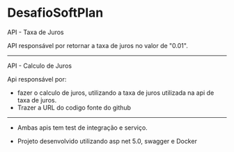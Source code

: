# DesafioSoftPlan

API - Taxa de Juros

API responsável por retornar a taxa de juros no valor de "0.01".

--------------------------------------------------------------------------------------------------------------------

API - Calculo de Juros

Api responsável por: 
- fazer o calculo de juros, utilizando a taxa de juros utilizada na api de taxa de juros.
- Trazer a URL do codigo fonte do github

--------------------------------------------------------------------------------------------------------------------

* Ambas apis tem test de integração e serviço.

* Projeto desenvolvido utilizando asp net 5.0, swagger e Docker
